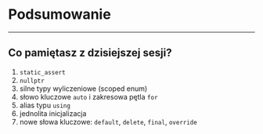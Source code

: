 <!-- .slide: data-background="#111111" -->
# Podsumowanie

___
<!-- .element style="font-size: 0.9em"-->

## Co pamiętasz z dzisiejszej sesji?

1. <!-- .element: class="fragment fade-in" --> <code>static_assert</code>
2. <!-- .element: class="fragment fade-in" --> <code>nullptr</code>
3. <!-- .element: class="fragment fade-in" --> silne typy wyliczeniowe (scoped enum)
4. <!-- .element: class="fragment fade-in" --> słowo kluczowe <code>auto</code> i zakresowa pętla <code>for</code>
5. <!-- .element: class="fragment fade-in" -->  alias typu <code>using</code>
6. <!-- .element: class="fragment fade-in" --> jednolita inicjalizacja
7. <!-- .element: class="fragment fade-in" --> nowe słowa kluczowe: <code>default</code>, <code>delete</code>, <code>final</code>, <code>override</code>

